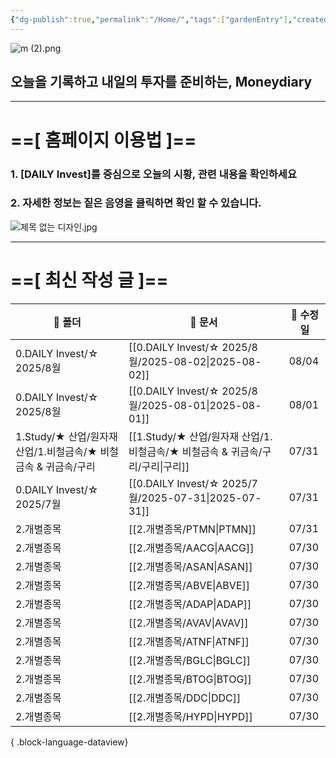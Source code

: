 ```yaml
---
{"dg-publish":true,"permalink":"/Home/","tags":["gardenEntry"],"created":"2025-06-09T13:40:49.286+09:00","updated":"2025-07-10T17:49:28.868+09:00"}
---
```


![m (2).png](/img/user/attachments/m%20(2).png)
## 오늘을 기록하고 내일의 투자를 준비하는, Moneydiary

------

# ==[ 홈페이지 이용법 ]==  

### 1. [DAILY Invest]를 중심으로 오늘의 시황, 관련 내용을 확인하세요

### 2. 자세한 정보는 짙은 음영을 클릭하면 확인 할 수 있습니다.

![제목 없는 디자인.jpg](/img/user/attachments/%EC%A0%9C%EB%AA%A9%20%EC%97%86%EB%8A%94%20%EB%94%94%EC%9E%90%EC%9D%B8.jpg)

----

# ==[ 최신 작성 글 ]==

| 📁 폴더                                      | 📄 문서                                                    | 📅 수정일 |
| ------------------------------------------ | -------------------------------------------------------- | ------ |
| 0.DAILY Invest/☆ 2025/8월                   | [[0.DAILY Invest/☆ 2025/8월/2025-08-02\|2025-08-02]]   | 08/04  |
| 0.DAILY Invest/☆ 2025/8월                   | [[0.DAILY Invest/☆ 2025/8월/2025-08-01\|2025-08-01]]   | 08/01  |
| 1.Study/★ 산업/원자재 산업/1.비철금속/★ 비철금속 & 귀금속/구리 | [[1.Study/★ 산업/원자재 산업/1.비철금속/★ 비철금속 & 귀금속/구리/구리\|구리]] | 07/31  |
| 0.DAILY Invest/☆ 2025/7월                   | [[0.DAILY Invest/☆ 2025/7월/2025-07-31\|2025-07-31]]   | 07/31  |
| 2.개별종목                                     | [[2.개별종목/PTMN\|PTMN]]                                 | 07/31  |
| 2.개별종목                                     | [[2.개별종목/AACG\|AACG]]                                 | 07/30  |
| 2.개별종목                                     | [[2.개별종목/ASAN\|ASAN]]                                 | 07/30  |
| 2.개별종목                                     | [[2.개별종목/ABVE\|ABVE]]                                 | 07/30  |
| 2.개별종목                                     | [[2.개별종목/ADAP\|ADAP]]                                 | 07/30  |
| 2.개별종목                                     | [[2.개별종목/AVAV\|AVAV]]                                 | 07/30  |
| 2.개별종목                                     | [[2.개별종목/ATNF\|ATNF]]                                 | 07/30  |
| 2.개별종목                                     | [[2.개별종목/BGLC\|BGLC]]                                 | 07/30  |
| 2.개별종목                                     | [[2.개별종목/BTOG\|BTOG]]                                 | 07/30  |
| 2.개별종목                                     | [[2.개별종목/DDC\|DDC]]                                   | 07/30  |
| 2.개별종목                                     | [[2.개별종목/HYPD\|HYPD]]                                 | 07/30  |

{ .block-language-dataview}

